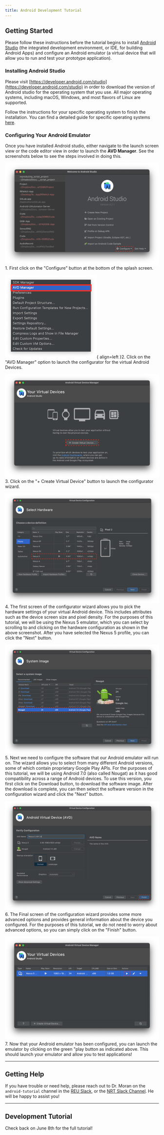 ```yaml
---
title: Android Development Tutorial
---
```


## Getting Started

Please follow these instructions before the tutorial begins to install [Android Studio](https://developer.android.com/studio) (the integrated development environment, or IDE, for building Android Apps) and configure an Android emulator (a virtual device that will allow you to run and test your prototype application).

### Installing Android Studio

Please visit [https://developer.android.com/studio](https://developer.android.com/studio) in order to download the version of Android studio for the operating system that you use. All major operating systems, including macOS, Windows, and most flavors of Linux are supported.

Follow the instructions for your specific operating system to finish the installation. You can find a detailed guide for specific operating systems [here](https://developer.android.com/studio/install).

### Configuring Your Android Emulator

Once you have installed Android studio, either navigate to the launch screen view or the code editor view in order to launch the **AVD Manager**. See the screenshots below to see the steps involved in doing this.

![Splash screen navigating to AVD Manager](../images/android-tutorial/splash.png) 1. First click on the "Configure" button at the bottom of the splash screen.

![Splash screen navigating to AVD Manager](../images/android-tutorial/select.png){ align=left }2. Click on the "AVD Manager" option to launch the configurator for the virtual Android Devices. 

![Splash screen navigating to AVD Manager](../images/android-tutorial/start.png) 3. Click on the "+ Create Virtual Device" button to launch the configurator wizard.

![Splash screen navigating to AVD Manager](../images/android-tutorial/device.png) 4. The first screen of the configurator wizard allows you to pick the hardware settings of your virtual Android device. This includes attributes such as the device screen size and pixel density. For the purposes of this tutorial, we will be using the Nexus 5 emulator, which you can select by scrolling to and clicking on the hardware configuration as shown in the above screenshot. After you have selected the Nexus 5 profile, you can click the "Next" button.

![Splash screen navigating to AVD Manager](../images/android-tutorial/system.png) 5. Next we need to configure the software that our Android emulator will run on. The wizard allows you to select from many different Android versions, some of which contain proprietary Google Play APIs. For the purposes of this tutorial, we will be using Android 7.0 (also called Nougat) as it has good compatibility across a range of Android devices. To use this version, you first click on the Download button, to download the software image. After the download is complete, you can then select the software version in the configuration wizard and click the "Next" button.

![Splash screen navigating to AVD Manager](../images/android-tutorial/config.png) 6. The Final screen of the configuration wizard provides some more advanced options and provides general information about the device you configured. For the purposes of this tutorial, we do not need to worry about advanced options, so you can simply click on the "Finish" button.

![Splash screen navigating to AVD Manager](../images/android-tutorial/launch.png) 7. Now that your Android emulator has been configured, you can launch the emulator by clicking on the green "play button as indicated above. This should launch your emulator and allow you to test applications! 

--- 

## Getting Help

If you have trouble or need help, please reach out to Dr. Moran on the `android-tutorial` channel in the [REU Slack](https://edm-reu-mason-2021.slack.com), or the [NRT Slack Channel](https://casbbinrt2021.slack.com). He will be happy to assist you!

---

## Development Tutorial

Check back on June 8th for the full tutorial!


